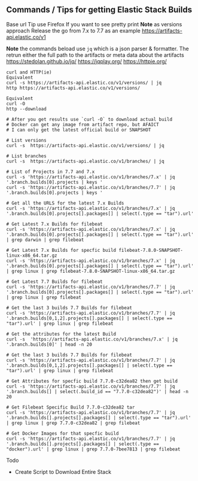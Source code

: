 ## Commands / Tips for getting Elastic Stack Builds

Base url Tip use Firefox If you want to see pretty print
**Note**  as versions approach Release the go from 7.x to 7.7 as an example
https://artifacts-api.elastic.co/v1

**Note** the commands beload use `jq` which is a json parser & formatter. The retrun either the full path to the artifacts or meta data about the artifacts
https://stedolan.github.io/jq/
https://jqplay.org/
https://httpie.org/

```
curl and HTTP(ie)
Equivalent
curl -s https://artifacts-api.elastic.co/v1/versions/ | jq
http https://artifacts-api.elastic.co/v1/versions/

Equivalent
curl -O
http --download

# After you get results use `curl -O` to download actual build
# Docker can get any image from artifact repo, but AFAICT 
# I can only get the latest official build or SNAPSHOT

# List versions
curl -s  https://artifacts-api.elastic.co/v1/versions/ | jq

# List branches
curl -s  https://artifacts-api.elastic.co/v1/branches/ | jq

# List of Projects in 7.7 and 7.x
curl -s 'https://artifacts-api.elastic.co/v1/branches/7.x' | jq '.branch.builds[0].projects | keys '
curl -s 'https://artifacts-api.elastic.co/v1/branches/7.7' | jq '.branch.builds[0].projects | keys '

# Get all the URLS for the latest 7.x Builds 
curl -s 'https://artifacts-api.elastic.co/v1/branches/7.x' | jq '.branch.builds[0].projects[].packages[] | select(.type == "tar").url'

# Get Latest 7.x Builds for filebeat
curl -s 'https://artifacts-api.elastic.co/v1/branches/7.x' | jq '.branch.builds[0].projects[].packages[] | select(.type == "tar").url' | grep darwin | grep filebeat

# Get Latest 7.x Builds for specfic build filebeat-7.8.0-SNAPSHOT-linux-x86_64.tar.gz
curl -s 'https://artifacts-api.elastic.co/v1/branches/7.x' | jq '.branch.builds[0].projects[].packages[] | select(.type == "tar").url' | grep linux | grep filebeat-7.8.0-SNAPSHOT-linux-x86_64.tar.gz

# Get Latest 7.7 Builds for filebeat
curl -s 'https://artifacts-api.elastic.co/v1/branches/7.7' | jq '.branch.builds[0].projects[].packages[] | select(.type == "tar").url' | grep linux | grep filebeat

# Get the last 3 builds 7.7 Builds for filebeat
curl -s 'https://artifacts-api.elastic.co/v1/branches/7.7' | jq '.branch.builds[0,1,2].projects[].packages[] | select(.type == "tar").url' | grep linux | grep filebeat

# Get the attributes for the latest Build
curl -s  'https://artifacts-api.elastic.co/v1/branches/7.x' | jq '.branch.builds[0]' | head -n 20 

# Get the last 3 builds 7.7 Builds for filebeat
curl -s 'https://artifacts-api.elastic.co/v1/branches/7.7' | jq '.branch.builds[0,1,2].projects[].packages[] | select(.type == "tar").url' | grep linux | grep filebeat

# Get Attributes for specfic build 7.7.0-c32dea82 then get build
curl -s 'https://artifacts-api.elastic.co/v1/branches/7.7' | jq '.branch.builds[] | select(.build_id == "7.7.0-c32dea82")' | head -n 20

# Get Filebeat Specific Build 7.7.0-c32dea82 tar
curl -s 'https://artifacts-api.elastic.co/v1/branches/7.7' | jq '.branch.builds[].projects[].packages[] | select(.type == "tar").url' | grep linux | grep 7.7.0-c32dea82 | grep filebeat

# Get Docker Images for that specfic build
curl -s 'https://artifacts-api.elastic.co/v1/branches/7.7' | jq '.branch.builds[].projects[].packages[] | select(.type == "docker").url' | grep linux | grep 7.7.0-7bee7813 | grep filebeat
```

Todo
- Create Script to Download Entire Stack



